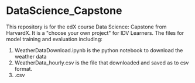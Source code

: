 # DataScience_Capstone

This repository is for the edX course Data Science: Capstone from HarvardX. It is a "choose your own project" for IDV Learners. 
The files for model training and evaluation including: 
1) WeatherDataDownload.ipynb is the python notebook to download the weather data 
2) WeatherData_hourly.csv is the file that downloaded and saved as to csv format.
3) .csv
